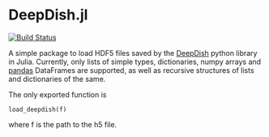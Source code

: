 # DeepDish.jl

[![Build Status](https://travis-ci.com/portugueslab/DeepDish.jl.svg?branch=master)](https://travis-ci.com/portugueslab/DeepDish.jl)

A simple package to load HDF5 files saved by the [DeepDish](https://github.com/uchicago-cs/deepdish) python library in Julia. Currently, only lists of simple types, dictionaries, numpy arrays and [pandas](https://pandas.pydata.org/) DataFrames are supported, as well as recursive structures of lists and dictionaries of the same.

The only exported function is

`load_deepdish(f)`

where f is the path to the h5 file.
